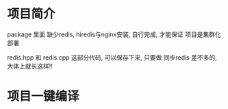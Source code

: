 # 项目简介

package 里面 缺少redis,  hiredis与nginx安装, 自行完成, 才能保证 项目是集群化部署

redis.hpp 和 redis.cpp 这部分代码, 可以保存下来, 只要做 同步redis 差不多的, 大体上就长这样!!

# 项目一键编译

